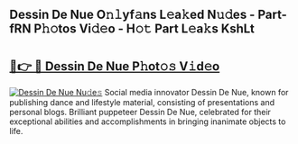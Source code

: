 ## Dessin De Nue O𝚗𝚕yf𝚊ns L𝚎a𝚔ed N𝚞𝚍es - Part-fRN P𝚑𝚘tos Vi𝚍𝚎o - H𝚘𝚝 Part L𝚎a𝚔s KshLt

# <h2><a href="http://kfbddnd.oniu.top/?m=Dessin+De+Nue">🔗👉 🔴 Dessin De Nue P𝚑ot𝚘𝚜 V𝚒d𝚎o</a></h2>

[![Dessin De Nue Nu𝚍e𝚜](https://i.imgur.com/0qMVB7G.gif)](http://kfbddnd.oniu.top/?m=Dessin+De+Nue)
Social media innovator Dessin De Nue, known for publishing dance and lifestyle material, consisting of presentations and personal blogs. Brilliant puppeteer Dessin De Nue, celebrated for their exceptional abilities and accomplishments in bringing inanimate objects to life.  
